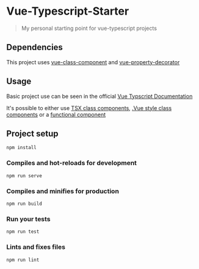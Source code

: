# Vue-Typescript-Starter
> My personal starting point for vue-typescript projects

## Dependencies
This project uses [vue-class-component](https://github.com/vuejs/vue-class-component) and [vue-property-decorator](https://github.com/kaorun343/vue-property-decorator)

## Usage
Basic project use can be seen in the official [Vue Typscript Documentation](https://vuejs.org/v2/guide/typescript.html)

It's possible to either use [TSX class components](https://github.com/vuejs/vue-class-component/blob/221912562ca4e351e97f13da1673b8368f1e2e87/example/src/components/World.tsx),
[.Vue style class components](https://github.com/vuejs/vue-class-component/blob/221912562ca4e351e97f13da1673b8368f1e2e87/example/src/components/Hello.vue)
or a [functional component](https://github.com/nickmessing/babel-plugin-jsx-vue-functional)

## Project setup
```
npm install
```

### Compiles and hot-reloads for development
```
npm run serve
```

### Compiles and minifies for production
```
npm run build
```

### Run your tests
```
npm run test
```

### Lints and fixes files
```
npm run lint
```
